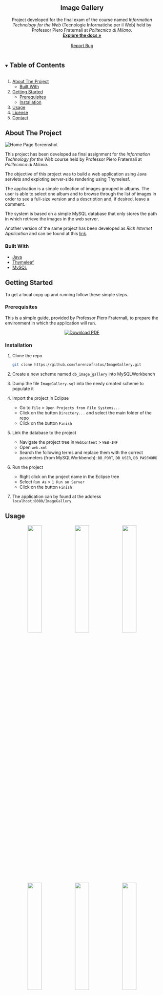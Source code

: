 <br />
<p align="center">
  <h2 align="center">Image Gallery</h2>

  <p align="center">
    Project developed for the final exam of the course named <em>Information Technology for the Web</em> (Tecnologie Informatiche per il Web) held by Professor Piero Fraternali at <em>Politecnico di Milano</em>.
    <br />
    <a href="https://github.com/lorenzofratus/ImageGallery"><strong>Explore the docs »</strong></a>
    <br />
    <br />
    <a href="https://github.com/lorenzofratus/ImageGallery/issues">Report Bug</a>
  </p>
</p>



<!-- TABLE OF CONTENTS -->
<details open="open">
  <summary><h2 style="display: inline-block">Table of Contents</h2></summary>
  <ol>
    <li>
      <a href="#about-the-project">About The Project</a>
      <ul>
        <li><a href="#built-with">Built With</a></li>
      </ul>
    </li>
    <li>
      <a href="#getting-started">Getting Started</a>
      <ul>
        <li><a href="#prerequisites">Prerequisites</a></li>
        <li><a href="#installation">Installation</a></li>
      </ul>
    </li>
    <li><a href="#usage">Usage</a></li>
    <li><a href="#license">License</a></li>
    <li><a href="#contact">Contact</a></li>
  </ol>
</details>



<!-- ABOUT THE PROJECT -->
## About The Project

![Home Page Screenshot](../assets/screen-1.png?raw=true)

This project has been developed as final assignment for the _Information Technology for the Web_ course held by Professor Piero Fraternali at _Politecnico di Milano_.

The objective of this project was to build a web application using Java servlets and exploting server-side rendering using Thymeleaf.

The application is a simple collection of images grouped in albums. The user is able to select one album and to browse through the list of images in order to see a full-size version and a description and, if desired, leave a comment.

The system is based on a simple MySQL database that only stores the path in which retrieve the images in the web server.

Another version of the same project has been developed as _Rich Internet Application_ and can be found at this [link](https://github.com/lorenzofratus/ImageGalleryRIA).

### Built With

* [Java](https://www.java.com/)
* [Thymeleaf](https://www.thymeleaf.org/)
* [MySQL](https://www.mysql.com/)



<!-- GETTING STARTED -->
## Getting Started

To get a local copy up and running follow these simple steps.

### Prerequisites

This is a simple guide, provided by Professor Piero Fraternali, to prepare the environment in which the application will run.

<div align="center">

  [![Download PDF](https://img.shields.io/badge/Download-PDF-black.svg?style=for-the-badge&colorB=555)](https://raw.githubusercontent.com/lorenzofratus/ImageGallery/assets/installation-guide.pdf)

</div>

### Installation

1. Clone the repo
   ```sh
   git clone https://github.com/lorenzofratus/ImageGallery.git
   ```
2. Create a new scheme named `db_image_gallery` into MySQLWorkbench
   
3. Dump the file `ImageGallery.sql` into the newly created scheme to populate it
   
4. Import the project in Eclipse
   * Go to `File` > `Open Projects from File Systems...`
   * Click on the button `Directory...` and select the main folder of the repo
   * Click on the button `Finish`

5. Link the database to the project
   * Navigate the project tree in `WebContent` > `WEB-INF`
   * Open `web.xml`
   * Search the following terms and replace them with the correct parameters (from MySQLWorkbench): `DB_PORT`, `DB_USER`, `DB_PASSWORD`

6. Run the project
   * Right click on the project name in the Eclipse tree
   * Select `Run As` > `1 Run on Server`
   * Click on the button `Finish`

7. The application can by found at the address `localhost:8080/ImageGallery`


<!-- USAGE EXAMPLES -->
## Usage

<div align="center">
  <img src="../assets/screen-1.png?raw=true" width="30%"/>
  <img src="../assets/screen-2.png?raw=true" width="30%"/>
  <img src="../assets/screen-3.png?raw=true" width="30%"/>
  <img src="../assets/screen-4.png?raw=true" width="30%"/>
  <img src="../assets/screen-5.png?raw=true" width="30%"/>
  <img src="../assets/screen-6.png?raw=true" width="30%"/>
</div>



<!-- LICENSE -->
## License

Distributed under the MIT License. See `LICENSE` for more information.



<!-- CONTACT -->
## Contact

<div align="center">

  [![Website](https://img.shields.io/badge/-Website-black.svg?style=for-the-badge&logo=html5&colorB=555)](https://www.lorenzofratus.it/)
  [![Email](https://img.shields.io/badge/-Email-black.svg?style=for-the-badge&logo=gmail&colorB=555)](mailto:info@lorenzofratus.it)
  [![LinkedIn](https://img.shields.io/badge/-LinkedIn-black.svg?style=for-the-badge&logo=linkedin&colorB=555)](https://www.linkedin.com/in/lorenzo-fratus/)


Project Link: [https://github.com/lorenzofratus/ImageGallery](https://github.com/lorenzofratus/ImageGallery)

</div>